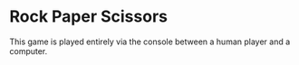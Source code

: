 # Rock Paper Scissors

This game is played entirely via the console between a human player and a computer.
